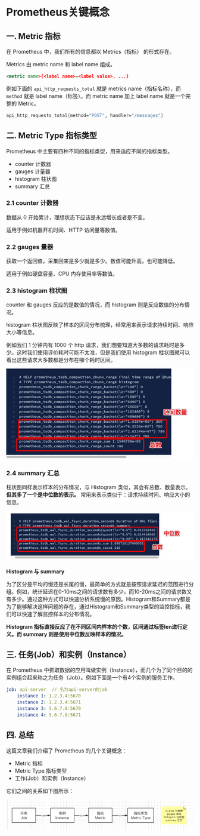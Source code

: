# Prometheus关键概念

## 一. Metric 指标

在 Prometheus 中，我们所有的信息都以 Metrics（指标） 的形式存在。

Metrics 由 metric name 和 label name 组成。

```xml
<metric name>{<label name>=<label value>, ...}
```

例如下面的 `api_http_requests_total` 就是 metrics name（指标名称），而 `method` 就是 label name（标签）。而 metric name 加上 label name 就是一个完整的 Metric。

```fsharp
api_http_requests_total{method="POST", handler="/messages"}
```

## 二. Metric Type 指标类型

Prometheus 中主要有四种不同的指标类型，用来适应不同的指标类型。

- counter 计数器
- gauges 计量器
- histogram 柱状图
- summary 汇总

### 2.1 counter 计数器

数据从 0 开始累计，理想状态下应该是永远增长或者是不变。

适用于例如机器开机时间、HTTP 访问量等数值。

### 2.2 gauges 量器

获取一个返回值，采集回来是多少就是多少。数值可能升高，也可能降低。

适用于例如硬盘容量、CPU 内存使用率等数值。

### 2.3 histogram 柱状图

counter 和 gauges 反应的是数值的情况，而 histogram 则是反应数值的分布情况。

histogram 柱状图反映了样本的区间分布梳理，经常用来表示请求持续时间、响应大小等信息。

例如我们 1 分钟内有 1000 个 http 请求，我们想要知道大多数的请求耗时是多少。这时我们使用评价耗时可能不太准，但是我们使用 histogram 柱状图就可以看出这些请求大多数都是分布在哪个耗时区间。

![](../images/35.jpg)

### 2.4 summary 汇总

柱状图同样表示样本的分布情况，与 Histogram 类似，其会有总数、数量表示。**但其多了一个是中位数的表示。** 常用来表示类似于：请求持续时间、响应大小的信息。

![](../images/36.jpg)

**Histogram 与 summary**

为了区分是平均的慢还是长尾的慢，最简单的方式就是按照请求延迟的范围进行分组。例如，统计延迟在0-10ms之间的请求数有多少，而10-20ms之间的请求数又有多少。通过这种方式可以快速分析系统慢的原因。Histogram和Summary都是为了能够解决这样问题的存在，通过Histogram和Summary类型的监控指标，我们可以快速了解监控样本的分布情况。

**Histogram 指标直接反应了在不同区间内样本的个数，区间通过标签len进行定义。而 summary 则是使用中位数反映样本的情况。**

## 三. 任务(Job）和实例（Instance）

在 Prometheus 中抓取数据的应用叫做实例（Instance），而几个为了同个目的的实例组合起来称之为任务（Job）。例如下面是一个有4个实例的服务工作。

```yml
job: api-server  // 名为api-server的job
    instance 1: 1.2.3.4:5670  
    instance 2: 1.2.3.4:5671  
    instance 3: 5.6.7.8:5670
    instance 4: 5.6.7.8:5671
```

## 四. 总结

这篇文章我们介绍了 Prometheus 的几个关键概念：

- Metric 指标
- Metric Type 指标类型
- 工作(Job）和实例（Instance）

它们之间的关系如下图所示：

![](../images/37.jpg)